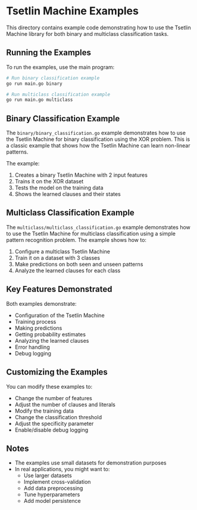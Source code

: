 # Tsetlin Machine Examples

This directory contains example code demonstrating how to use the Tsetlin Machine library for both binary and multiclass classification tasks.

## Running the Examples

To run the examples, use the main program:

```bash
# Run binary classification example
go run main.go binary

# Run multiclass classification example
go run main.go multiclass
```

## Binary Classification Example

The `binary/binary_classification.go` example demonstrates how to use the Tsetlin Machine for binary classification using the XOR problem. This is a classic example that shows how the Tsetlin Machine can learn non-linear patterns.

The example:
1. Creates a binary Tsetlin Machine with 2 input features
2. Trains it on the XOR dataset
3. Tests the model on the training data
4. Shows the learned clauses and their states

## Multiclass Classification Example

The `multiclass/multiclass_classification.go` example demonstrates how to use the Tsetlin Machine for multiclass classification using a simple pattern recognition problem. The example shows how to:

1. Configure a multiclass Tsetlin Machine
2. Train it on a dataset with 3 classes
3. Make predictions on both seen and unseen patterns
4. Analyze the learned clauses for each class

## Key Features Demonstrated

Both examples demonstrate:
- Configuration of the Tsetlin Machine
- Training process
- Making predictions
- Getting probability estimates
- Analyzing the learned clauses
- Error handling
- Debug logging

## Customizing the Examples

You can modify these examples to:
- Change the number of features
- Adjust the number of clauses and literals
- Modify the training data
- Change the classification threshold
- Adjust the specificity parameter
- Enable/disable debug logging

## Notes

- The examples use small datasets for demonstration purposes
- In real applications, you might want to:
  - Use larger datasets
  - Implement cross-validation
  - Add data preprocessing
  - Tune hyperparameters
  - Add model persistence 